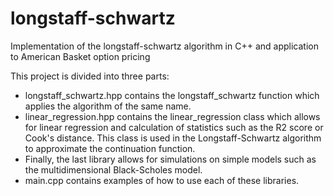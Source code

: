 # longstaff-schwartz
Implementation of the longstaff-schwartz algorithm in C++ and application to American Basket option pricing

This project is divided into three parts: 
- longstaff_schwartz.hpp contains the longstaff_schwartz function which applies the algorithm of the same name. 
- linear_regression.hpp contains the linear_regression class which allows for linear regression and calculation of statistics such as the R2 score or Cook's distance. This class is used in the Longstaff-Schwartz algorithm to approximate the continuation function.
- Finally, the last library allows for simulations on simple models such as the multidimensional Black-Scholes model.
- main.cpp contains examples of how to use each of these libraries.
